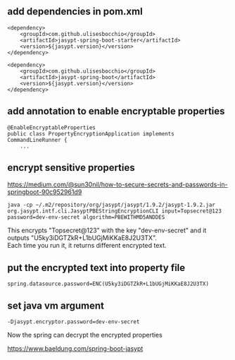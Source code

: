 ## add dependencies in pom.xml
```
<dependency>
    <groupId>com.github.ulisesbocchio</groupId>
    <artifactId>jasypt-spring-boot-starter</artifactId>
    <version>${jasypt.version}</version>
</dependency>

<dependency>
    <groupId>com.github.ulisesbocchio</groupId>
    <artifactId>jasypt-spring-boot</artifactId>
    <version>${jasypt.version}</version>
</dependency>
```

## add annotation to enable encryptable properties
```
@EnableEncryptableProperties
public class PropertyEncryptionApplication implements CommandLineRunner {
	...
```

## encrypt sensitive properties
https://medium.com/@sun30nil/how-to-secure-secrets-and-passwords-in-springboot-90c952961d9
```
java -cp ~/.m2/repository/org/jasypt/jasypt/1.9.2/jasypt-1.9.2.jar org.jasypt.intf.cli.JasyptPBEStringEncryptionCLI input=Topsecret@123 password=dev-env-secret algorithm=PBEWITHMD5ANDDES
```
This encrypts "Topsecret@123" with the key "dev-env-secret" and it outputs "U5ky3iDGTZkR+L1bUGjMiKKaE8J2U3TX".  
Each time you run it, it returns different encrypted text.

## put the encrypted text into property file 
```
spring.datasource.password=ENC(U5ky3iDGTZkR+L1bUGjMiKKaE8J2U3TX)
```

## set java vm argument
```
-Djasypt.encryptor.password=dev-env-secret
```

Now the spring can decrypt the encrypted properties

https://www.baeldung.com/spring-boot-jasypt
